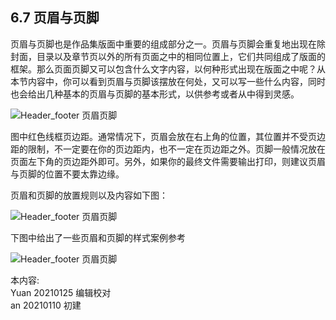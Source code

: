 ## 6.7 页眉与页脚 ##

页眉与页脚也是作品集版面中重要的组成部分之一。页眉与页脚会重复地出现在除封面，目录以及章节页以外的所有页面之中的相同位置上，它们共同组成了版面的框架。那么页面页脚又可以包含什么文字内容，以何种形式出现在版面之中呢？从本节内容中，你可以看到页眉与页脚该摆放在何处，又可以写一些什么内容，同时也会给出几种基本的页眉与页脚的基本形式，以供参考或者从中得到灵感。

![Header_footer 页眉页脚](http://kitpic.makebi.net/2021/lk_28.jpg)

图中红色线框页边距。通常情况下，页眉会放在右上角的位置，其位置并不受页边距的限制，不一定要在你的页边距内，也不一定在页边距之外。页脚一般情况放在页面左下角的页边距外即可。另外，如果你的最终文件需要输出打印，则建议页眉与页脚的位置不要太靠边缘。

页眉和页脚的放置规则以及内容如下图：

![Header_footer 页眉页脚](http://kitpic.makebi.net/2021/lk_29.jpg)  

下图中给出了一些页眉和页脚的样式案例参考

![Header_footer 页眉页脚](http://kitpic.makebi.net/2021/lk_30.jpg)  


本内容:  
Yuan 20210125 编辑校对  
an 20210110 初建
